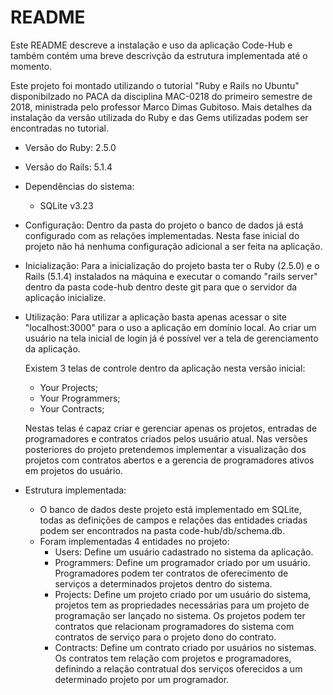 # README

Este README descreve a instalação e uso da aplicação Code-Hub e também contém uma breve descrivção da estrutura implementada até o momento.

Este projeto foi montado utilizando o tutorial "Ruby e Rails no Ubuntu" disponibilzado no PACA da disciplina MAC-0218 do primeiro semestre de 2018, ministrada pelo professor Marco Dimas Gubitoso. Mais detalhes da instalação da versão utilizada do Ruby e das Gems utilizadas podem ser encontradas no tutorial.

* Versão do Ruby: 2.5.0
* Versão do Rails: 5.1.4

* Dependências do sistema:
  - SQLite v3.23

* Configuração:
  Dentro da pasta do projeto o banco de dados já está configurado com as relações implementadas.
  Nesta fase inicial do projeto não há nenhuma configuração adicional a ser feita na aplicação.

* Inicialização:
  Para a inicialização do projeto basta ter o Ruby (2.5.0) e o Rails (5.1.4) instalados na máquina e executar o comando "rails server" dentro da pasta code-hub dentro deste git para que o servidor da aplicação inicialize.

* Utilização:
  Para utilizar a aplicação basta apenas acessar o site "localhost:3000" para o uso a aplicação em domínio local.
  Ao criar um usuário na tela inicial de login já é possível ver a tela de gerenciamento da aplicação.
  
  Existem 3 telas de controle dentro da aplicação nesta versão inicial:
    - Your Projects;
    - Your Programmers;
    - Your Contracts;
  
  Nestas telas é capaz criar e gerenciar apenas os projetos, entradas de programadores e contratos criados pelos usuário atual.
  Nas versões posteriores do projeto pretendemos implementar a visualização dos projetos com contratos abertos e a gerencia de programadores ativos em projetos do usuário.
  
* Estrutura implementada:
  - O banco de dados deste projeto está implementado em SQLite, todas as definições de campos e relações das entidades criadas podem ser encontrados na pasta code-hub/db/schema.db.
  - Foram implementadas 4 entidades no projeto:
    - Users: Define um usuário cadastrado no sistema da aplicação.
    - Programmers: Define um programador criado por um usuário. Programadores podem ter contratos de oferecimento de serviços a determinados projetos dentro do sistema.
    - Projects: Define um projeto criado por um usuário do sistema, projetos tem as propriedades necessárias para um projeto de programação ser lançado no sistema. Os projetos podem ter contratos que relacionam programadores do sistema com contratos de serviço para o projeto dono do contrato.
    - Contracts: Define um contrato criado por usuários no sistemas. Os contratos tem relação com projetos e programadores, definindo a relação contratual dos serviços oferecidos a um determinado projeto por um programador.
  
